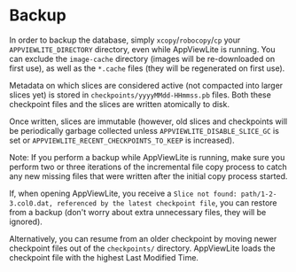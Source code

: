 # Backup
In order to backup the database, simply `xcopy`/`robocopy`/`cp` your `APPVIEWLITE_DIRECTORY` directory, even while AppViewLite is running.
You can exclude the `image-cache` directory (images will be re-downloaded on first use), as well as the `*.cache` files (they will be regenerated on first use).

Metadata on which slices are considered active (not compacted into larger slices yet) is stored in `checkpoints/yyyyMMdd-HHmmss.pb` files. Both these checkpoint files and the slices are written atomically to disk.

Once written, slices are immutable (however, old slices and checkpoints will be periodically garbage collected unless `APPVIEWLITE_DISABLE_SLICE_GC` is set or `APPVIEWLITE_RECENT_CHECKPOINTS_TO_KEEP` is increased).

Note: If you perform a backup while AppViewLite is running, make sure you perform two or three iterations of the incremental file copy process to catch any new missing files that were written after the initial copy process started.

If, when opening AppViewLite, you receive a `Slice not found: path/1-2-3.col0.dat, referenced by the latest checkpoint file`, you can restore from a backup (don't worry about extra unnecessary files, they will be ignored).

Alternatively, you can resume from an older checkpoint by moving newer checkpoint files out of the `checkpoints/` directory. AppViewLite loads the checkpoint file with the highest Last Modified Time.